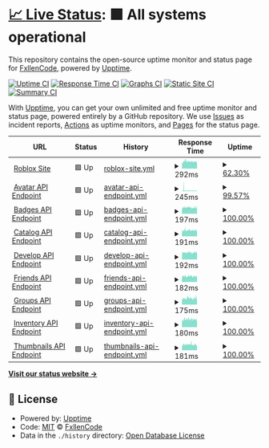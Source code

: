 # [📈 Live Status](https://FxllenCode.github.io/StatusPlus): <!--live status--> **🟩 All systems operational**

This repository contains the open-source uptime monitor and status page for [FxllenCode](hwhelpnow.com), powered by [Upptime](https://github.com/upptime/upptime).

[![Uptime CI](https://github.com/koj-co/upptime/workflows/Uptime%20CI/badge.svg)](https://github.com/koj-co/upptime/actions?query=workflow%3A%22Uptime+CI%22)
[![Response Time CI](https://github.com/koj-co/upptime/workflows/Response%20Time%20CI/badge.svg)](https://github.com/koj-co/upptime/actions?query=workflow%3A%22Response+Time+CI%22)
[![Graphs CI](https://github.com/koj-co/upptime/workflows/Graphs%20CI/badge.svg)](https://github.com/koj-co/upptime/actions?query=workflow%3A%22Graphs+CI%22)
[![Static Site CI](https://github.com/koj-co/upptime/workflows/Static%20Site%20CI/badge.svg)](https://github.com/koj-co/upptime/actions?query=workflow%3A%22Static+Site+CI%22)
[![Summary CI](https://github.com/koj-co/upptime/workflows/Summary%20CI/badge.svg)](https://github.com/koj-co/upptime/actions?query=workflow%3A%22Summary+CI%22)

With [Upptime](https://upptime.js.org), you can get your own unlimited and free uptime monitor and status page, powered entirely by a GitHub repository. We use [Issues](https://github.com/FxllenCode/StatusPlus/issues) as incident reports, [Actions](https://github.com/FxllenCode/StatusPlus/actions) as uptime monitors, and [Pages](https://FxllenCode.github.io/StatusPlus) for the status page.

<!--start: status pages-->
<!-- This summary is generated by Upptime (https://github.com/upptime/upptime) -->
<!-- Do not edit this manually, your changes will be overwritten -->
<!-- prettier-ignore -->
| URL | Status | History | Response Time | Uptime |
| --- | ------ | ------- | ------------- | ------ |
| <img alt="" src="https://favicons.githubusercontent.com/www.roblox.com" height="13"> [Roblox Site](https://www.roblox.com) | 🟩 Up | [roblox-site.yml](https://github.com/FxllenCode/StatusPlus/commits/master/history/roblox-site.yml) | <details><summary><img alt="Response time graph" src="./graphs/roblox-site/response-time-week.png" height="20"> 292ms</summary><br><a href="https://FxllenCode.github.io/StatusPlus/history/roblox-site"><img alt="Response time 292" src="https://img.shields.io/endpoint?url=https%3A%2F%2Fraw.githubusercontent.com%2FFxllenCode%2FStatusPlus%2Fmaster%2Fapi%2Froblox-site%2Fresponse-time.json"></a><br><a href="https://FxllenCode.github.io/StatusPlus/history/roblox-site"><img alt="24-hour response time 289" src="https://img.shields.io/endpoint?url=https%3A%2F%2Fraw.githubusercontent.com%2FFxllenCode%2FStatusPlus%2Fmaster%2Fapi%2Froblox-site%2Fresponse-time-day.json"></a><br><a href="https://FxllenCode.github.io/StatusPlus/history/roblox-site"><img alt="7-day response time 292" src="https://img.shields.io/endpoint?url=https%3A%2F%2Fraw.githubusercontent.com%2FFxllenCode%2FStatusPlus%2Fmaster%2Fapi%2Froblox-site%2Fresponse-time-week.json"></a><br><a href="https://FxllenCode.github.io/StatusPlus/history/roblox-site"><img alt="30-day response time 292" src="https://img.shields.io/endpoint?url=https%3A%2F%2Fraw.githubusercontent.com%2FFxllenCode%2FStatusPlus%2Fmaster%2Fapi%2Froblox-site%2Fresponse-time-month.json"></a><br><a href="https://FxllenCode.github.io/StatusPlus/history/roblox-site"><img alt="1-year response time 292" src="https://img.shields.io/endpoint?url=https%3A%2F%2Fraw.githubusercontent.com%2FFxllenCode%2FStatusPlus%2Fmaster%2Fapi%2Froblox-site%2Fresponse-time-year.json"></a></details> | <details><summary><a href="https://FxllenCode.github.io/StatusPlus/history/roblox-site">62.30%</a></summary><a href="https://FxllenCode.github.io/StatusPlus/history/roblox-site"><img alt="All-time uptime 73.63%" src="https://img.shields.io/endpoint?url=https%3A%2F%2Fraw.githubusercontent.com%2FFxllenCode%2FStatusPlus%2Fmaster%2Fapi%2Froblox-site%2Fuptime.json"></a><br><a href="https://FxllenCode.github.io/StatusPlus/history/roblox-site"><img alt="24-hour uptime 100.00%" src="https://img.shields.io/endpoint?url=https%3A%2F%2Fraw.githubusercontent.com%2FFxllenCode%2FStatusPlus%2Fmaster%2Fapi%2Froblox-site%2Fuptime-day.json"></a><br><a href="https://FxllenCode.github.io/StatusPlus/history/roblox-site"><img alt="7-day uptime 62.30%" src="https://img.shields.io/endpoint?url=https%3A%2F%2Fraw.githubusercontent.com%2FFxllenCode%2FStatusPlus%2Fmaster%2Fapi%2Froblox-site%2Fuptime-week.json"></a><br><a href="https://FxllenCode.github.io/StatusPlus/history/roblox-site"><img alt="30-day uptime 73.63%" src="https://img.shields.io/endpoint?url=https%3A%2F%2Fraw.githubusercontent.com%2FFxllenCode%2FStatusPlus%2Fmaster%2Fapi%2Froblox-site%2Fuptime-month.json"></a><br><a href="https://FxllenCode.github.io/StatusPlus/history/roblox-site"><img alt="1-year uptime 73.63%" src="https://img.shields.io/endpoint?url=https%3A%2F%2Fraw.githubusercontent.com%2FFxllenCode%2FStatusPlus%2Fmaster%2Fapi%2Froblox-site%2Fuptime-year.json"></a></details>
| <img alt="" src="https://favicons.githubusercontent.com/avatar.roblox.com" height="13"> [Avatar API Endpoint](https://avatar.roblox.com/v1/avatar-rules) | 🟩 Up | [avatar-api-endpoint.yml](https://github.com/FxllenCode/StatusPlus/commits/master/history/avatar-api-endpoint.yml) | <details><summary><img alt="Response time graph" src="./graphs/avatar-api-endpoint/response-time-week.png" height="20"> 245ms</summary><br><a href="https://FxllenCode.github.io/StatusPlus/history/avatar-api-endpoint"><img alt="Response time 239" src="https://img.shields.io/endpoint?url=https%3A%2F%2Fraw.githubusercontent.com%2FFxllenCode%2FStatusPlus%2Fmaster%2Fapi%2Favatar-api-endpoint%2Fresponse-time.json"></a><br><a href="https://FxllenCode.github.io/StatusPlus/history/avatar-api-endpoint"><img alt="24-hour response time 190" src="https://img.shields.io/endpoint?url=https%3A%2F%2Fraw.githubusercontent.com%2FFxllenCode%2FStatusPlus%2Fmaster%2Fapi%2Favatar-api-endpoint%2Fresponse-time-day.json"></a><br><a href="https://FxllenCode.github.io/StatusPlus/history/avatar-api-endpoint"><img alt="7-day response time 245" src="https://img.shields.io/endpoint?url=https%3A%2F%2Fraw.githubusercontent.com%2FFxllenCode%2FStatusPlus%2Fmaster%2Fapi%2Favatar-api-endpoint%2Fresponse-time-week.json"></a><br><a href="https://FxllenCode.github.io/StatusPlus/history/avatar-api-endpoint"><img alt="30-day response time 239" src="https://img.shields.io/endpoint?url=https%3A%2F%2Fraw.githubusercontent.com%2FFxllenCode%2FStatusPlus%2Fmaster%2Fapi%2Favatar-api-endpoint%2Fresponse-time-month.json"></a><br><a href="https://FxllenCode.github.io/StatusPlus/history/avatar-api-endpoint"><img alt="1-year response time 239" src="https://img.shields.io/endpoint?url=https%3A%2F%2Fraw.githubusercontent.com%2FFxllenCode%2FStatusPlus%2Fmaster%2Fapi%2Favatar-api-endpoint%2Fresponse-time-year.json"></a></details> | <details><summary><a href="https://FxllenCode.github.io/StatusPlus/history/avatar-api-endpoint">99.57%</a></summary><a href="https://FxllenCode.github.io/StatusPlus/history/avatar-api-endpoint"><img alt="All-time uptime 99.70%" src="https://img.shields.io/endpoint?url=https%3A%2F%2Fraw.githubusercontent.com%2FFxllenCode%2FStatusPlus%2Fmaster%2Fapi%2Favatar-api-endpoint%2Fuptime.json"></a><br><a href="https://FxllenCode.github.io/StatusPlus/history/avatar-api-endpoint"><img alt="24-hour uptime 100.00%" src="https://img.shields.io/endpoint?url=https%3A%2F%2Fraw.githubusercontent.com%2FFxllenCode%2FStatusPlus%2Fmaster%2Fapi%2Favatar-api-endpoint%2Fuptime-day.json"></a><br><a href="https://FxllenCode.github.io/StatusPlus/history/avatar-api-endpoint"><img alt="7-day uptime 99.57%" src="https://img.shields.io/endpoint?url=https%3A%2F%2Fraw.githubusercontent.com%2FFxllenCode%2FStatusPlus%2Fmaster%2Fapi%2Favatar-api-endpoint%2Fuptime-week.json"></a><br><a href="https://FxllenCode.github.io/StatusPlus/history/avatar-api-endpoint"><img alt="30-day uptime 99.70%" src="https://img.shields.io/endpoint?url=https%3A%2F%2Fraw.githubusercontent.com%2FFxllenCode%2FStatusPlus%2Fmaster%2Fapi%2Favatar-api-endpoint%2Fuptime-month.json"></a><br><a href="https://FxllenCode.github.io/StatusPlus/history/avatar-api-endpoint"><img alt="1-year uptime 99.70%" src="https://img.shields.io/endpoint?url=https%3A%2F%2Fraw.githubusercontent.com%2FFxllenCode%2FStatusPlus%2Fmaster%2Fapi%2Favatar-api-endpoint%2Fuptime-year.json"></a></details>
| <img alt="" src="https://favicons.githubusercontent.com/badges.roblox.com" height="13"> [Badges API Endpoint](https://badges.roblox.com/v1/badges/2124548403) | 🟩 Up | [badges-api-endpoint.yml](https://github.com/FxllenCode/StatusPlus/commits/master/history/badges-api-endpoint.yml) | <details><summary><img alt="Response time graph" src="./graphs/badges-api-endpoint/response-time-week.png" height="20"> 197ms</summary><br><a href="https://FxllenCode.github.io/StatusPlus/history/badges-api-endpoint"><img alt="Response time 196" src="https://img.shields.io/endpoint?url=https%3A%2F%2Fraw.githubusercontent.com%2FFxllenCode%2FStatusPlus%2Fmaster%2Fapi%2Fbadges-api-endpoint%2Fresponse-time.json"></a><br><a href="https://FxllenCode.github.io/StatusPlus/history/badges-api-endpoint"><img alt="24-hour response time 193" src="https://img.shields.io/endpoint?url=https%3A%2F%2Fraw.githubusercontent.com%2FFxllenCode%2FStatusPlus%2Fmaster%2Fapi%2Fbadges-api-endpoint%2Fresponse-time-day.json"></a><br><a href="https://FxllenCode.github.io/StatusPlus/history/badges-api-endpoint"><img alt="7-day response time 197" src="https://img.shields.io/endpoint?url=https%3A%2F%2Fraw.githubusercontent.com%2FFxllenCode%2FStatusPlus%2Fmaster%2Fapi%2Fbadges-api-endpoint%2Fresponse-time-week.json"></a><br><a href="https://FxllenCode.github.io/StatusPlus/history/badges-api-endpoint"><img alt="30-day response time 196" src="https://img.shields.io/endpoint?url=https%3A%2F%2Fraw.githubusercontent.com%2FFxllenCode%2FStatusPlus%2Fmaster%2Fapi%2Fbadges-api-endpoint%2Fresponse-time-month.json"></a><br><a href="https://FxllenCode.github.io/StatusPlus/history/badges-api-endpoint"><img alt="1-year response time 196" src="https://img.shields.io/endpoint?url=https%3A%2F%2Fraw.githubusercontent.com%2FFxllenCode%2FStatusPlus%2Fmaster%2Fapi%2Fbadges-api-endpoint%2Fresponse-time-year.json"></a></details> | <details><summary><a href="https://FxllenCode.github.io/StatusPlus/history/badges-api-endpoint">100.00%</a></summary><a href="https://FxllenCode.github.io/StatusPlus/history/badges-api-endpoint"><img alt="All-time uptime 100.00%" src="https://img.shields.io/endpoint?url=https%3A%2F%2Fraw.githubusercontent.com%2FFxllenCode%2FStatusPlus%2Fmaster%2Fapi%2Fbadges-api-endpoint%2Fuptime.json"></a><br><a href="https://FxllenCode.github.io/StatusPlus/history/badges-api-endpoint"><img alt="24-hour uptime 100.00%" src="https://img.shields.io/endpoint?url=https%3A%2F%2Fraw.githubusercontent.com%2FFxllenCode%2FStatusPlus%2Fmaster%2Fapi%2Fbadges-api-endpoint%2Fuptime-day.json"></a><br><a href="https://FxllenCode.github.io/StatusPlus/history/badges-api-endpoint"><img alt="7-day uptime 100.00%" src="https://img.shields.io/endpoint?url=https%3A%2F%2Fraw.githubusercontent.com%2FFxllenCode%2FStatusPlus%2Fmaster%2Fapi%2Fbadges-api-endpoint%2Fuptime-week.json"></a><br><a href="https://FxllenCode.github.io/StatusPlus/history/badges-api-endpoint"><img alt="30-day uptime 100.00%" src="https://img.shields.io/endpoint?url=https%3A%2F%2Fraw.githubusercontent.com%2FFxllenCode%2FStatusPlus%2Fmaster%2Fapi%2Fbadges-api-endpoint%2Fuptime-month.json"></a><br><a href="https://FxllenCode.github.io/StatusPlus/history/badges-api-endpoint"><img alt="1-year uptime 100.00%" src="https://img.shields.io/endpoint?url=https%3A%2F%2Fraw.githubusercontent.com%2FFxllenCode%2FStatusPlus%2Fmaster%2Fapi%2Fbadges-api-endpoint%2Fuptime-year.json"></a></details>
| <img alt="" src="https://favicons.githubusercontent.com/catalog.roblox.com" height="13"> [Catalog API Endpoint](https://catalog.roblox.com/v1/bundles/details?bundleIds=192) | 🟩 Up | [catalog-api-endpoint.yml](https://github.com/FxllenCode/StatusPlus/commits/master/history/catalog-api-endpoint.yml) | <details><summary><img alt="Response time graph" src="./graphs/catalog-api-endpoint/response-time-week.png" height="20"> 191ms</summary><br><a href="https://FxllenCode.github.io/StatusPlus/history/catalog-api-endpoint"><img alt="Response time 190" src="https://img.shields.io/endpoint?url=https%3A%2F%2Fraw.githubusercontent.com%2FFxllenCode%2FStatusPlus%2Fmaster%2Fapi%2Fcatalog-api-endpoint%2Fresponse-time.json"></a><br><a href="https://FxllenCode.github.io/StatusPlus/history/catalog-api-endpoint"><img alt="24-hour response time 190" src="https://img.shields.io/endpoint?url=https%3A%2F%2Fraw.githubusercontent.com%2FFxllenCode%2FStatusPlus%2Fmaster%2Fapi%2Fcatalog-api-endpoint%2Fresponse-time-day.json"></a><br><a href="https://FxllenCode.github.io/StatusPlus/history/catalog-api-endpoint"><img alt="7-day response time 191" src="https://img.shields.io/endpoint?url=https%3A%2F%2Fraw.githubusercontent.com%2FFxllenCode%2FStatusPlus%2Fmaster%2Fapi%2Fcatalog-api-endpoint%2Fresponse-time-week.json"></a><br><a href="https://FxllenCode.github.io/StatusPlus/history/catalog-api-endpoint"><img alt="30-day response time 190" src="https://img.shields.io/endpoint?url=https%3A%2F%2Fraw.githubusercontent.com%2FFxllenCode%2FStatusPlus%2Fmaster%2Fapi%2Fcatalog-api-endpoint%2Fresponse-time-month.json"></a><br><a href="https://FxllenCode.github.io/StatusPlus/history/catalog-api-endpoint"><img alt="1-year response time 190" src="https://img.shields.io/endpoint?url=https%3A%2F%2Fraw.githubusercontent.com%2FFxllenCode%2FStatusPlus%2Fmaster%2Fapi%2Fcatalog-api-endpoint%2Fresponse-time-year.json"></a></details> | <details><summary><a href="https://FxllenCode.github.io/StatusPlus/history/catalog-api-endpoint">100.00%</a></summary><a href="https://FxllenCode.github.io/StatusPlus/history/catalog-api-endpoint"><img alt="All-time uptime 100.00%" src="https://img.shields.io/endpoint?url=https%3A%2F%2Fraw.githubusercontent.com%2FFxllenCode%2FStatusPlus%2Fmaster%2Fapi%2Fcatalog-api-endpoint%2Fuptime.json"></a><br><a href="https://FxllenCode.github.io/StatusPlus/history/catalog-api-endpoint"><img alt="24-hour uptime 100.00%" src="https://img.shields.io/endpoint?url=https%3A%2F%2Fraw.githubusercontent.com%2FFxllenCode%2FStatusPlus%2Fmaster%2Fapi%2Fcatalog-api-endpoint%2Fuptime-day.json"></a><br><a href="https://FxllenCode.github.io/StatusPlus/history/catalog-api-endpoint"><img alt="7-day uptime 100.00%" src="https://img.shields.io/endpoint?url=https%3A%2F%2Fraw.githubusercontent.com%2FFxllenCode%2FStatusPlus%2Fmaster%2Fapi%2Fcatalog-api-endpoint%2Fuptime-week.json"></a><br><a href="https://FxllenCode.github.io/StatusPlus/history/catalog-api-endpoint"><img alt="30-day uptime 100.00%" src="https://img.shields.io/endpoint?url=https%3A%2F%2Fraw.githubusercontent.com%2FFxllenCode%2FStatusPlus%2Fmaster%2Fapi%2Fcatalog-api-endpoint%2Fuptime-month.json"></a><br><a href="https://FxllenCode.github.io/StatusPlus/history/catalog-api-endpoint"><img alt="1-year uptime 100.00%" src="https://img.shields.io/endpoint?url=https%3A%2F%2Fraw.githubusercontent.com%2FFxllenCode%2FStatusPlus%2Fmaster%2Fapi%2Fcatalog-api-endpoint%2Fuptime-year.json"></a></details>
| <img alt="" src="https://favicons.githubusercontent.com/develop.roblox.com" height="13"> [Develop API Endpoint](https://develop.roblox.com/v1/toolbox/items?category=Hat&keyword=Hat) | 🟩 Up | [develop-api-endpoint.yml](https://github.com/FxllenCode/StatusPlus/commits/master/history/develop-api-endpoint.yml) | <details><summary><img alt="Response time graph" src="./graphs/develop-api-endpoint/response-time-week.png" height="20"> 192ms</summary><br><a href="https://FxllenCode.github.io/StatusPlus/history/develop-api-endpoint"><img alt="Response time 192" src="https://img.shields.io/endpoint?url=https%3A%2F%2Fraw.githubusercontent.com%2FFxllenCode%2FStatusPlus%2Fmaster%2Fapi%2Fdevelop-api-endpoint%2Fresponse-time.json"></a><br><a href="https://FxllenCode.github.io/StatusPlus/history/develop-api-endpoint"><img alt="24-hour response time 186" src="https://img.shields.io/endpoint?url=https%3A%2F%2Fraw.githubusercontent.com%2FFxllenCode%2FStatusPlus%2Fmaster%2Fapi%2Fdevelop-api-endpoint%2Fresponse-time-day.json"></a><br><a href="https://FxllenCode.github.io/StatusPlus/history/develop-api-endpoint"><img alt="7-day response time 192" src="https://img.shields.io/endpoint?url=https%3A%2F%2Fraw.githubusercontent.com%2FFxllenCode%2FStatusPlus%2Fmaster%2Fapi%2Fdevelop-api-endpoint%2Fresponse-time-week.json"></a><br><a href="https://FxllenCode.github.io/StatusPlus/history/develop-api-endpoint"><img alt="30-day response time 192" src="https://img.shields.io/endpoint?url=https%3A%2F%2Fraw.githubusercontent.com%2FFxllenCode%2FStatusPlus%2Fmaster%2Fapi%2Fdevelop-api-endpoint%2Fresponse-time-month.json"></a><br><a href="https://FxllenCode.github.io/StatusPlus/history/develop-api-endpoint"><img alt="1-year response time 192" src="https://img.shields.io/endpoint?url=https%3A%2F%2Fraw.githubusercontent.com%2FFxllenCode%2FStatusPlus%2Fmaster%2Fapi%2Fdevelop-api-endpoint%2Fresponse-time-year.json"></a></details> | <details><summary><a href="https://FxllenCode.github.io/StatusPlus/history/develop-api-endpoint">100.00%</a></summary><a href="https://FxllenCode.github.io/StatusPlus/history/develop-api-endpoint"><img alt="All-time uptime 100.00%" src="https://img.shields.io/endpoint?url=https%3A%2F%2Fraw.githubusercontent.com%2FFxllenCode%2FStatusPlus%2Fmaster%2Fapi%2Fdevelop-api-endpoint%2Fuptime.json"></a><br><a href="https://FxllenCode.github.io/StatusPlus/history/develop-api-endpoint"><img alt="24-hour uptime 100.00%" src="https://img.shields.io/endpoint?url=https%3A%2F%2Fraw.githubusercontent.com%2FFxllenCode%2FStatusPlus%2Fmaster%2Fapi%2Fdevelop-api-endpoint%2Fuptime-day.json"></a><br><a href="https://FxllenCode.github.io/StatusPlus/history/develop-api-endpoint"><img alt="7-day uptime 100.00%" src="https://img.shields.io/endpoint?url=https%3A%2F%2Fraw.githubusercontent.com%2FFxllenCode%2FStatusPlus%2Fmaster%2Fapi%2Fdevelop-api-endpoint%2Fuptime-week.json"></a><br><a href="https://FxllenCode.github.io/StatusPlus/history/develop-api-endpoint"><img alt="30-day uptime 100.00%" src="https://img.shields.io/endpoint?url=https%3A%2F%2Fraw.githubusercontent.com%2FFxllenCode%2FStatusPlus%2Fmaster%2Fapi%2Fdevelop-api-endpoint%2Fuptime-month.json"></a><br><a href="https://FxllenCode.github.io/StatusPlus/history/develop-api-endpoint"><img alt="1-year uptime 100.00%" src="https://img.shields.io/endpoint?url=https%3A%2F%2Fraw.githubusercontent.com%2FFxllenCode%2FStatusPlus%2Fmaster%2Fapi%2Fdevelop-api-endpoint%2Fuptime-year.json"></a></details>
| <img alt="" src="https://favicons.githubusercontent.com/friends.roblox.com" height="13"> [Friends API Endpoint](https://friends.roblox.com/v1/metadata) | 🟩 Up | [friends-api-endpoint.yml](https://github.com/FxllenCode/StatusPlus/commits/master/history/friends-api-endpoint.yml) | <details><summary><img alt="Response time graph" src="./graphs/friends-api-endpoint/response-time-week.png" height="20"> 182ms</summary><br><a href="https://FxllenCode.github.io/StatusPlus/history/friends-api-endpoint"><img alt="Response time 180" src="https://img.shields.io/endpoint?url=https%3A%2F%2Fraw.githubusercontent.com%2FFxllenCode%2FStatusPlus%2Fmaster%2Fapi%2Ffriends-api-endpoint%2Fresponse-time.json"></a><br><a href="https://FxllenCode.github.io/StatusPlus/history/friends-api-endpoint"><img alt="24-hour response time 178" src="https://img.shields.io/endpoint?url=https%3A%2F%2Fraw.githubusercontent.com%2FFxllenCode%2FStatusPlus%2Fmaster%2Fapi%2Ffriends-api-endpoint%2Fresponse-time-day.json"></a><br><a href="https://FxllenCode.github.io/StatusPlus/history/friends-api-endpoint"><img alt="7-day response time 182" src="https://img.shields.io/endpoint?url=https%3A%2F%2Fraw.githubusercontent.com%2FFxllenCode%2FStatusPlus%2Fmaster%2Fapi%2Ffriends-api-endpoint%2Fresponse-time-week.json"></a><br><a href="https://FxllenCode.github.io/StatusPlus/history/friends-api-endpoint"><img alt="30-day response time 180" src="https://img.shields.io/endpoint?url=https%3A%2F%2Fraw.githubusercontent.com%2FFxllenCode%2FStatusPlus%2Fmaster%2Fapi%2Ffriends-api-endpoint%2Fresponse-time-month.json"></a><br><a href="https://FxllenCode.github.io/StatusPlus/history/friends-api-endpoint"><img alt="1-year response time 180" src="https://img.shields.io/endpoint?url=https%3A%2F%2Fraw.githubusercontent.com%2FFxllenCode%2FStatusPlus%2Fmaster%2Fapi%2Ffriends-api-endpoint%2Fresponse-time-year.json"></a></details> | <details><summary><a href="https://FxllenCode.github.io/StatusPlus/history/friends-api-endpoint">100.00%</a></summary><a href="https://FxllenCode.github.io/StatusPlus/history/friends-api-endpoint"><img alt="All-time uptime 99.98%" src="https://img.shields.io/endpoint?url=https%3A%2F%2Fraw.githubusercontent.com%2FFxllenCode%2FStatusPlus%2Fmaster%2Fapi%2Ffriends-api-endpoint%2Fuptime.json"></a><br><a href="https://FxllenCode.github.io/StatusPlus/history/friends-api-endpoint"><img alt="24-hour uptime 100.00%" src="https://img.shields.io/endpoint?url=https%3A%2F%2Fraw.githubusercontent.com%2FFxllenCode%2FStatusPlus%2Fmaster%2Fapi%2Ffriends-api-endpoint%2Fuptime-day.json"></a><br><a href="https://FxllenCode.github.io/StatusPlus/history/friends-api-endpoint"><img alt="7-day uptime 100.00%" src="https://img.shields.io/endpoint?url=https%3A%2F%2Fraw.githubusercontent.com%2FFxllenCode%2FStatusPlus%2Fmaster%2Fapi%2Ffriends-api-endpoint%2Fuptime-week.json"></a><br><a href="https://FxllenCode.github.io/StatusPlus/history/friends-api-endpoint"><img alt="30-day uptime 99.98%" src="https://img.shields.io/endpoint?url=https%3A%2F%2Fraw.githubusercontent.com%2FFxllenCode%2FStatusPlus%2Fmaster%2Fapi%2Ffriends-api-endpoint%2Fuptime-month.json"></a><br><a href="https://FxllenCode.github.io/StatusPlus/history/friends-api-endpoint"><img alt="1-year uptime 99.98%" src="https://img.shields.io/endpoint?url=https%3A%2F%2Fraw.githubusercontent.com%2FFxllenCode%2FStatusPlus%2Fmaster%2Fapi%2Ffriends-api-endpoint%2Fuptime-year.json"></a></details>
| <img alt="" src="https://favicons.githubusercontent.com/groups.roblox.com" height="13"> [Groups API Endpoint](https://groups.roblox.com/v1/groups/configuration/metadata) | 🟩 Up | [groups-api-endpoint.yml](https://github.com/FxllenCode/StatusPlus/commits/master/history/groups-api-endpoint.yml) | <details><summary><img alt="Response time graph" src="./graphs/groups-api-endpoint/response-time-week.png" height="20"> 175ms</summary><br><a href="https://FxllenCode.github.io/StatusPlus/history/groups-api-endpoint"><img alt="Response time 175" src="https://img.shields.io/endpoint?url=https%3A%2F%2Fraw.githubusercontent.com%2FFxllenCode%2FStatusPlus%2Fmaster%2Fapi%2Fgroups-api-endpoint%2Fresponse-time.json"></a><br><a href="https://FxllenCode.github.io/StatusPlus/history/groups-api-endpoint"><img alt="24-hour response time 171" src="https://img.shields.io/endpoint?url=https%3A%2F%2Fraw.githubusercontent.com%2FFxllenCode%2FStatusPlus%2Fmaster%2Fapi%2Fgroups-api-endpoint%2Fresponse-time-day.json"></a><br><a href="https://FxllenCode.github.io/StatusPlus/history/groups-api-endpoint"><img alt="7-day response time 175" src="https://img.shields.io/endpoint?url=https%3A%2F%2Fraw.githubusercontent.com%2FFxllenCode%2FStatusPlus%2Fmaster%2Fapi%2Fgroups-api-endpoint%2Fresponse-time-week.json"></a><br><a href="https://FxllenCode.github.io/StatusPlus/history/groups-api-endpoint"><img alt="30-day response time 175" src="https://img.shields.io/endpoint?url=https%3A%2F%2Fraw.githubusercontent.com%2FFxllenCode%2FStatusPlus%2Fmaster%2Fapi%2Fgroups-api-endpoint%2Fresponse-time-month.json"></a><br><a href="https://FxllenCode.github.io/StatusPlus/history/groups-api-endpoint"><img alt="1-year response time 175" src="https://img.shields.io/endpoint?url=https%3A%2F%2Fraw.githubusercontent.com%2FFxllenCode%2FStatusPlus%2Fmaster%2Fapi%2Fgroups-api-endpoint%2Fresponse-time-year.json"></a></details> | <details><summary><a href="https://FxllenCode.github.io/StatusPlus/history/groups-api-endpoint">100.00%</a></summary><a href="https://FxllenCode.github.io/StatusPlus/history/groups-api-endpoint"><img alt="All-time uptime 100.00%" src="https://img.shields.io/endpoint?url=https%3A%2F%2Fraw.githubusercontent.com%2FFxllenCode%2FStatusPlus%2Fmaster%2Fapi%2Fgroups-api-endpoint%2Fuptime.json"></a><br><a href="https://FxllenCode.github.io/StatusPlus/history/groups-api-endpoint"><img alt="24-hour uptime 100.00%" src="https://img.shields.io/endpoint?url=https%3A%2F%2Fraw.githubusercontent.com%2FFxllenCode%2FStatusPlus%2Fmaster%2Fapi%2Fgroups-api-endpoint%2Fuptime-day.json"></a><br><a href="https://FxllenCode.github.io/StatusPlus/history/groups-api-endpoint"><img alt="7-day uptime 100.00%" src="https://img.shields.io/endpoint?url=https%3A%2F%2Fraw.githubusercontent.com%2FFxllenCode%2FStatusPlus%2Fmaster%2Fapi%2Fgroups-api-endpoint%2Fuptime-week.json"></a><br><a href="https://FxllenCode.github.io/StatusPlus/history/groups-api-endpoint"><img alt="30-day uptime 100.00%" src="https://img.shields.io/endpoint?url=https%3A%2F%2Fraw.githubusercontent.com%2FFxllenCode%2FStatusPlus%2Fmaster%2Fapi%2Fgroups-api-endpoint%2Fuptime-month.json"></a><br><a href="https://FxllenCode.github.io/StatusPlus/history/groups-api-endpoint"><img alt="1-year uptime 100.00%" src="https://img.shields.io/endpoint?url=https%3A%2F%2Fraw.githubusercontent.com%2FFxllenCode%2FStatusPlus%2Fmaster%2Fapi%2Fgroups-api-endpoint%2Fuptime-year.json"></a></details>
| <img alt="" src="https://favicons.githubusercontent.com/inventory.roblox.com" height="13"> [Inventory API Endpoint](https://inventory.roblox.com/v1/users/82738847/assets/collectibles?limit=10&sortOrder=Asc) | 🟩 Up | [inventory-api-endpoint.yml](https://github.com/FxllenCode/StatusPlus/commits/master/history/inventory-api-endpoint.yml) | <details><summary><img alt="Response time graph" src="./graphs/inventory-api-endpoint/response-time-week.png" height="20"> 180ms</summary><br><a href="https://FxllenCode.github.io/StatusPlus/history/inventory-api-endpoint"><img alt="Response time 180" src="https://img.shields.io/endpoint?url=https%3A%2F%2Fraw.githubusercontent.com%2FFxllenCode%2FStatusPlus%2Fmaster%2Fapi%2Finventory-api-endpoint%2Fresponse-time.json"></a><br><a href="https://FxllenCode.github.io/StatusPlus/history/inventory-api-endpoint"><img alt="24-hour response time 179" src="https://img.shields.io/endpoint?url=https%3A%2F%2Fraw.githubusercontent.com%2FFxllenCode%2FStatusPlus%2Fmaster%2Fapi%2Finventory-api-endpoint%2Fresponse-time-day.json"></a><br><a href="https://FxllenCode.github.io/StatusPlus/history/inventory-api-endpoint"><img alt="7-day response time 180" src="https://img.shields.io/endpoint?url=https%3A%2F%2Fraw.githubusercontent.com%2FFxllenCode%2FStatusPlus%2Fmaster%2Fapi%2Finventory-api-endpoint%2Fresponse-time-week.json"></a><br><a href="https://FxllenCode.github.io/StatusPlus/history/inventory-api-endpoint"><img alt="30-day response time 180" src="https://img.shields.io/endpoint?url=https%3A%2F%2Fraw.githubusercontent.com%2FFxllenCode%2FStatusPlus%2Fmaster%2Fapi%2Finventory-api-endpoint%2Fresponse-time-month.json"></a><br><a href="https://FxllenCode.github.io/StatusPlus/history/inventory-api-endpoint"><img alt="1-year response time 180" src="https://img.shields.io/endpoint?url=https%3A%2F%2Fraw.githubusercontent.com%2FFxllenCode%2FStatusPlus%2Fmaster%2Fapi%2Finventory-api-endpoint%2Fresponse-time-year.json"></a></details> | <details><summary><a href="https://FxllenCode.github.io/StatusPlus/history/inventory-api-endpoint">100.00%</a></summary><a href="https://FxllenCode.github.io/StatusPlus/history/inventory-api-endpoint"><img alt="All-time uptime 100.00%" src="https://img.shields.io/endpoint?url=https%3A%2F%2Fraw.githubusercontent.com%2FFxllenCode%2FStatusPlus%2Fmaster%2Fapi%2Finventory-api-endpoint%2Fuptime.json"></a><br><a href="https://FxllenCode.github.io/StatusPlus/history/inventory-api-endpoint"><img alt="24-hour uptime 100.00%" src="https://img.shields.io/endpoint?url=https%3A%2F%2Fraw.githubusercontent.com%2FFxllenCode%2FStatusPlus%2Fmaster%2Fapi%2Finventory-api-endpoint%2Fuptime-day.json"></a><br><a href="https://FxllenCode.github.io/StatusPlus/history/inventory-api-endpoint"><img alt="7-day uptime 100.00%" src="https://img.shields.io/endpoint?url=https%3A%2F%2Fraw.githubusercontent.com%2FFxllenCode%2FStatusPlus%2Fmaster%2Fapi%2Finventory-api-endpoint%2Fuptime-week.json"></a><br><a href="https://FxllenCode.github.io/StatusPlus/history/inventory-api-endpoint"><img alt="30-day uptime 100.00%" src="https://img.shields.io/endpoint?url=https%3A%2F%2Fraw.githubusercontent.com%2FFxllenCode%2FStatusPlus%2Fmaster%2Fapi%2Finventory-api-endpoint%2Fuptime-month.json"></a><br><a href="https://FxllenCode.github.io/StatusPlus/history/inventory-api-endpoint"><img alt="1-year uptime 100.00%" src="https://img.shields.io/endpoint?url=https%3A%2F%2Fraw.githubusercontent.com%2FFxllenCode%2FStatusPlus%2Fmaster%2Fapi%2Finventory-api-endpoint%2Fuptime-year.json"></a></details>
| <img alt="" src="https://favicons.githubusercontent.com/thumbnails.roblox.com" height="13"> [Thumbnails API Endpoint](https://thumbnails.roblox.com/v1/assets?assetIds=82738847&format=Png&isCircular=false&size=30x30) | 🟩 Up | [thumbnails-api-endpoint.yml](https://github.com/FxllenCode/StatusPlus/commits/master/history/thumbnails-api-endpoint.yml) | <details><summary><img alt="Response time graph" src="./graphs/thumbnails-api-endpoint/response-time-week.png" height="20"> 181ms</summary><br><a href="https://FxllenCode.github.io/StatusPlus/history/thumbnails-api-endpoint"><img alt="Response time 181" src="https://img.shields.io/endpoint?url=https%3A%2F%2Fraw.githubusercontent.com%2FFxllenCode%2FStatusPlus%2Fmaster%2Fapi%2Fthumbnails-api-endpoint%2Fresponse-time.json"></a><br><a href="https://FxllenCode.github.io/StatusPlus/history/thumbnails-api-endpoint"><img alt="24-hour response time 178" src="https://img.shields.io/endpoint?url=https%3A%2F%2Fraw.githubusercontent.com%2FFxllenCode%2FStatusPlus%2Fmaster%2Fapi%2Fthumbnails-api-endpoint%2Fresponse-time-day.json"></a><br><a href="https://FxllenCode.github.io/StatusPlus/history/thumbnails-api-endpoint"><img alt="7-day response time 181" src="https://img.shields.io/endpoint?url=https%3A%2F%2Fraw.githubusercontent.com%2FFxllenCode%2FStatusPlus%2Fmaster%2Fapi%2Fthumbnails-api-endpoint%2Fresponse-time-week.json"></a><br><a href="https://FxllenCode.github.io/StatusPlus/history/thumbnails-api-endpoint"><img alt="30-day response time 181" src="https://img.shields.io/endpoint?url=https%3A%2F%2Fraw.githubusercontent.com%2FFxllenCode%2FStatusPlus%2Fmaster%2Fapi%2Fthumbnails-api-endpoint%2Fresponse-time-month.json"></a><br><a href="https://FxllenCode.github.io/StatusPlus/history/thumbnails-api-endpoint"><img alt="1-year response time 181" src="https://img.shields.io/endpoint?url=https%3A%2F%2Fraw.githubusercontent.com%2FFxllenCode%2FStatusPlus%2Fmaster%2Fapi%2Fthumbnails-api-endpoint%2Fresponse-time-year.json"></a></details> | <details><summary><a href="https://FxllenCode.github.io/StatusPlus/history/thumbnails-api-endpoint">100.00%</a></summary><a href="https://FxllenCode.github.io/StatusPlus/history/thumbnails-api-endpoint"><img alt="All-time uptime 100.00%" src="https://img.shields.io/endpoint?url=https%3A%2F%2Fraw.githubusercontent.com%2FFxllenCode%2FStatusPlus%2Fmaster%2Fapi%2Fthumbnails-api-endpoint%2Fuptime.json"></a><br><a href="https://FxllenCode.github.io/StatusPlus/history/thumbnails-api-endpoint"><img alt="24-hour uptime 100.00%" src="https://img.shields.io/endpoint?url=https%3A%2F%2Fraw.githubusercontent.com%2FFxllenCode%2FStatusPlus%2Fmaster%2Fapi%2Fthumbnails-api-endpoint%2Fuptime-day.json"></a><br><a href="https://FxllenCode.github.io/StatusPlus/history/thumbnails-api-endpoint"><img alt="7-day uptime 100.00%" src="https://img.shields.io/endpoint?url=https%3A%2F%2Fraw.githubusercontent.com%2FFxllenCode%2FStatusPlus%2Fmaster%2Fapi%2Fthumbnails-api-endpoint%2Fuptime-week.json"></a><br><a href="https://FxllenCode.github.io/StatusPlus/history/thumbnails-api-endpoint"><img alt="30-day uptime 100.00%" src="https://img.shields.io/endpoint?url=https%3A%2F%2Fraw.githubusercontent.com%2FFxllenCode%2FStatusPlus%2Fmaster%2Fapi%2Fthumbnails-api-endpoint%2Fuptime-month.json"></a><br><a href="https://FxllenCode.github.io/StatusPlus/history/thumbnails-api-endpoint"><img alt="1-year uptime 100.00%" src="https://img.shields.io/endpoint?url=https%3A%2F%2Fraw.githubusercontent.com%2FFxllenCode%2FStatusPlus%2Fmaster%2Fapi%2Fthumbnails-api-endpoint%2Fuptime-year.json"></a></details>

<!--end: status pages-->

[**Visit our status website →**](https://FxllenCode.github.io/StatusPlus)

## 📄 License

- Powered by: [Upptime](https://github.com/upptime/upptime)
- Code: [MIT](./LICENSE) © [FxllenCode](hwhelpnow.com)
- Data in the `./history` directory: [Open Database License](https://opendatacommons.org/licenses/odbl/1-0/)
